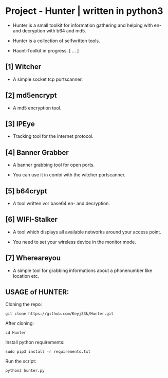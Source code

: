 # Project - Hunter | written in python3

- Hunter is a small toolkit for information gathering and helping with en- and decryption with b64 and md5.

- Hunter is a collection of selfwritten tools. 

- Haunt-Toolkit in progress. [ ... ]

[1] Witcher
-------------------------------------------------------------------
- A simple socket tcp portscanner.

[2] md5encrypt
-------------------------------------------------------------------
- A md5 encryption tool.

[3] IPEye
-------------------------------------------------------------------
- Tracking tool for the internet protocol.

[4] Banner Grabber
-------------------------------------------------------------------
- A banner grabbing tool for open ports.

- You can use it in combi with the witcher portscanner.

[5] b64crypt
-------------------------------------------------------------------
- A tool written vor base64 en- and decryption.

[6] WIFI-Stalker
-------------------------------------------------------------------
- A tool which displays all available networks around your access point.

- You need to set your wireless device in the monitor mode.

[7] Whereareyou
-------------------------------------------------------------------
- A simple tool for grabbing informations about a phonenumber like location etc.

USAGE of HUNTER:
-------------------------------------------------------------------

Cloning the repo:
```
git clone https://github.com/Keyj33k/Hunter.git
```
After cloning:
```
cd Hunter
```
Install python requirements:
```
sudo pip3 install -r requirements.txt
```
Run the script:
```
python3 hunter.py
```
